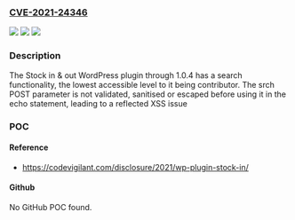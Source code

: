 ### [CVE-2021-24346](https://cve.mitre.org/cgi-bin/cvename.cgi?name=CVE-2021-24346)
![](https://img.shields.io/static/v1?label=Product&message=Stock%20in%20%26%20out&color=blue)
![](https://img.shields.io/static/v1?label=Version&message=1.0.4%3C%3D%201.0.4%20&color=brighgreen)
![](https://img.shields.io/static/v1?label=Vulnerability&message=CWE-79%20Cross-site%20Scripting%20(XSS)&color=brighgreen)

### Description

The Stock in & out WordPress plugin through 1.0.4 has a search functionality, the lowest accessible level to it being contributor. The srch POST parameter is not validated, sanitised or escaped before using it in the echo statement, leading to a reflected XSS issue

### POC

#### Reference
- https://codevigilant.com/disclosure/2021/wp-plugin-stock-in/

#### Github
No GitHub POC found.

